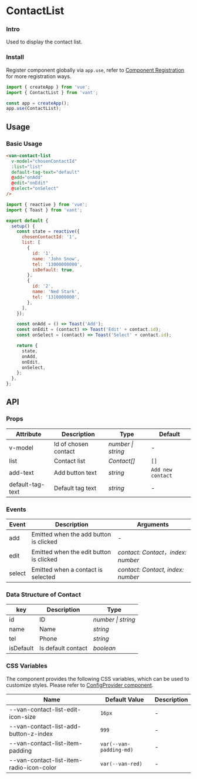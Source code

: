 # ContactList

### Intro

Used to display the contact list.

### Install

Register component globally via `app.use`, refer to [Component Registration](#/en-US/advanced-usage#zu-jian-zhu-ce) for more registration ways.

```js
import { createApp } from 'vue';
import { ContactList } from 'vant';

const app = createApp();
app.use(ContactList);
```

## Usage

### Basic Usage

```html
<van-contact-list
  v-model="chosenContactId"
  :list="list"
  default-tag-text="default"
  @add="onAdd"
  @edit="onEdit"
  @select="onSelect"
/>
```

```js
import { reactive } from 'vue';
import { Toast } from 'vant';

export default {
  setup() {
    const state = reactive({
      chosenContactId: '1',
      list: [
        {
          id: '1',
          name: 'John Snow',
          tel: '13000000000',
          isDefault: true,
        },
        {
          id: '2',
          name: 'Ned Stark',
          tel: '1310000000',
        },
      ],
    });

    const onAdd = () => Toast('Add');
    const onEdit = (contact) => Toast('Edit' + contact.id);
    const onSelect = (contact) => Toast('Select' + contact.id);

    return {
      state,
      onAdd,
      onEdit,
      onSelect,
    };
  },
};
```

## API

### Props

| Attribute | Description | Type | Default |
| --- | --- | --- | --- |
| v-model | Id of chosen contact | _number \| string_ | - |
| list | Contact list | _Contact[]_ | `[]` |
| add-text | Add button text | _string_ | `Add new contact` |
| default-tag-text | Default tag text | _string_ | - |

### Events

| Event | Description | Arguments |
| --- | --- | --- |
| add | Emitted when the add button is clicked | - |
| edit | Emitted when the edit button is clicked | _contact: Contact，index: number_ |
| select | Emitted when a contact is selected | _contact: Contact, index: number_ |

### Data Structure of Contact

| key       | Description        | Type               |
| --------- | ------------------ | ------------------ |
| id        | ID                 | _number \| string_ |
| name      | Name               | _string_           |
| tel       | Phone              | _string_           |
| isDefault | Is default contact | _boolean_          |

### CSS Variables

The component provides the following CSS variables, which can be used to customize styles. Please refer to [ConfigProvider component](#/en-US/config-provider).

| Name | Default Value | Description |
| --- | --- | --- |
| --van-contact-list-edit-icon-size | `16px` | - |
| --van-contact-list-add-button-z-index | `999` | - |
| --van-contact-list-item-padding | `var(--van-padding-md)` | - |
| --van-contact-list-item-radio-icon-color | `var(--van-red)` | - |
